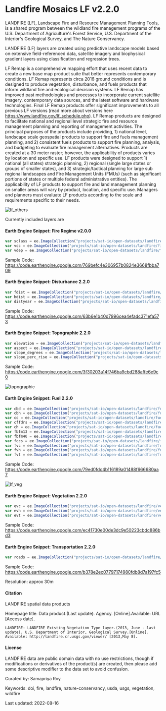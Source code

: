 # Landfire Mosaics LF v2.2.0

LANDFIRE (LF), Landscape Fire and Resource Management Planning Tools, is a shared program between the wildland fire management programs of the U.S. Department of Agriculture's Forest Service, U.S. Department of the Interior's Geological Survey, and The Nature Conservancy.

LANDFIRE (LF) layers are created using predictive landscape models based on extensive field-referenced data, satellite imagery and biophysical gradient layers using classification and regression trees.

LF Remap is a comprehensive mapping effort that uses recent data to create a new base map product suite that better represents contemporary conditions. LF Remap represents circa 2016 ground conditions and is designed to produce vegetation, disturbance, and fuels products that inform wildland fire and ecological decision systems. LF Remap has improved past methodologies and processes to incorporate current satellite imagery, contemporary data sources, and the latest software and hardware technologies. Final LF Remap products offer significant improvements to all previous LF versions (read more about versions here https://www.landfire.gov/lf_schedule.php). LF Remap products are designed to facilitate national and regional level strategic fire and resource management planning and reporting of management activities. The principal purposes of the products include providing, 1) national level, landscape scale geospatial products to support fire and fuels management planning, and 2) consistent fuels products to support fire planning, analysis, and budgeting to evaluate fire management alternatives. Products are created at a 30 meter raster; however, the applicability of products varies by location and specific use. LF products were designed to support 1) national (all states) strategic planning, 2) regional (single large states or groups of smaller states), and 3) strategic/tactical planning for large sub regional landscapes and Fire Management Units (FMUs) (such as significant portions of states or multiple federal administrative entities). The applicability of LF products to support fire and land management planning on smaller areas will vary by product, location, and specific use. Managers and planners must evaluate LF products according to the scale and requirements specific to their needs.

![lf_others](https://user-images.githubusercontent.com/6677629/115133292-bc866080-9fcc-11eb-9cd1-286a46c67ad4.gif)

Currently included layers are

#### Earth Engine Snippet: Fire Regime v2.0.0

```js
var sclass = ee.ImageCollection("projects/sat-io/open-datasets/landfire/fire-regime/sclass");
var vcc = ee.ImageCollection("projects/sat-io/open-datasets/landfire/fire-regime/vcc");
var vdep = ee.ImageCollection("projects/sat-io/open-datasets/landfire/fire-regime/vdep");
```

Sample Code: https://code.earthengine.google.com/769befc4e306957b0824e3668fbba709

#### Earth Engine Snippet: Disturbance 2.2.0

```js
var fdist = ee.ImageCollection("projects/sat-io/open-datasets/landfire/disturbance/FDIST");
var hdist = ee.ImageCollection("projects/sat-io/open-datasets/landfire/disturbance/HDIST");
var distyear = ee.ImageCollection("projects/sat-io/open-datasets/landfire/disturbance/DISTYEAR");
```

Sample Code: https://code.earthengine.google.com/63b6e1b40d7996cea4efadc371efa573

#### Earth Engine Snippet: Topographic 2.2.0

```js
var elevation = ee.ImageCollection("projects/sat-io/open-datasets/landfire/topographic/ELEV");
var aspect = ee.ImageCollection("projects/sat-io/open-datasets/landfire/topographic/ASP");
var slope_degrees = ee.ImageCollection("projects/sat-io/open-datasets/landfire/topographic/SLP");
var slope_perc_rise = ee.ImageCollection("projects/sat-io/open-datasets/landfire/topographic/SlpP");
```

Sample Code: https://code.earthengine.google.com/3f30203a14f746ba9cbd288affe6e9c0

![topographic](https://user-images.githubusercontent.com/6677629/115172563-249b7c00-a08b-11eb-8fb5-c7603b9cb56f.gif)


#### Earth Engine Snippet: Fuel 2.2.0

```js
var cbd = ee.ImageCollection("projects/sat-io/open-datasets/landfire/fuel/CBD");
var cbh = ee.ImageCollection("projects/sat-io/open-datasets/landfire/fuel/CBH");
var cc = ee.ImageCollection("projects/sat-io/open-datasets/landfire/fuel/CC");
var cffdrs = ee.ImageCollection("projects/sat-io/open-datasets/landfire/fuel/CFFDRS");
var ch = ee.ImageCollection("projects/sat-io/open-datasets/landfire/fuel/CH");
var fbfm13 = ee.ImageCollection("projects/sat-io/open-datasets/landfire/fuel/FBFM13");
var fbfm40 = ee.ImageCollection("projects/sat-io/open-datasets/landfire/fuel/FBFM40");
var fccs = ee.ImageCollection("projects/sat-io/open-datasets/landfire/fuel/FCCS");
var fvc = ee.ImageCollection("projects/sat-io/open-datasets/landfire/fuel/FVC");
var fvh = ee.ImageCollection("projects/sat-io/open-datasets/landfire/fuel/FVH");
var fvt = ee.ImageCollection("projects/sat-io/open-datasets/landfire/fuel/FVT");
```
Sample Code: https://code.earthengine.google.com/79ed0fdc4b116189a01488f666680aa7

![lf_veg](https://user-images.githubusercontent.com/6677629/115133326-e3449700-9fcc-11eb-81bf-450c622ca166.gif)

#### Earth Engine Snippet: Vegetation 2.2.0

```js
var evc = ee.ImageCollection("projects/sat-io/open-datasets/landfire/vegetation/EVC");
var evh = ee.ImageCollection("projects/sat-io/open-datasets/landfire/vegetation/EVH");
var evt = ee.ImageCollection("projects/sat-io/open-datasets/landfire/vegetation/EVT");
```


Sample Code: https://code.earthengine.google.com/ec41730e00de3dc9e50223cbdc886bd3

#### Earth Engine Snippet: Transportation 2.2.0

```js
var roads = ee.ImageCollection("projects/sat-io/open-datasets/landfire/transportation/ROADS");
```

Sample Code: https://code.earthengine.google.com/b378e2ec07797174980fdb8d7a197fc5

Resolution:
approx 30m

#### Citation
LANDFIRE spatial data products

Homepage title: Data product.(Last update). Agency. [Online].Available: URL [Access date].

```
LANDFIRE: LANDFIRE Existing Vegetation Type layer.(2013, June - last update). U.S. Department of Interior, Geological Survey.[Online]. Available: http://landfire.cr.usgs.gov/viewer/ [2013,May 8].
```

#### License
LANDFIRE data are public domain data with no use restrictions, though if modifications or derivatives of the product(s) are created, then please add some descriptive modifier to the data set to avoid confusion.


Curated by: Samapriya Roy

Keywords: doi, fire, landfire, nature-conservancy, usda, usgs, vegetation, wildfire

Last updated: 2022-08-16
